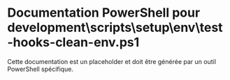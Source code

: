 # Documentation PowerShell pour development\scripts\setup\env\test-hooks-clean-env.ps1

Cette documentation est un placeholder et doit être générée par un outil PowerShell spécifique.
